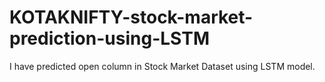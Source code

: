 # KOTAKNIFTY-stock-market-prediction-using-LSTM
I have predicted open column in Stock Market Dataset using LSTM model.  
